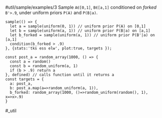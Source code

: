 #util/sample/examples/3 Sample `A∈[0,1]`, `B∈[a,1]` conditioned on _forked_ `B'>.9`, under uniform priors `P(A)` and `P(B|a)`.
```js:js_input
sample(() => {
  let a = sample(uniform(0, 1)) // uniform prior P(A) on [0,1]
  let b = sample(uniform(a, 1)) // uniform prior P(B|a) on [a,1]
  let b_forked = sample(uniform(a, 1)) // uniform prior P(B'|a) on [a,1]
  condition(b_forked > .9)
}, {stats:'tks ess elw', plot:true, targets });
```
```js:js_removed
const post_a = random_array(1000, () => {
  const a = random()
  const b = random_uniform(a, 1)
  if (b > .9) return a
}, defined) // calls function until it returns a
const targets = {
  a: post_a,
  b: post_a.map(a=>random_uniform(a, 1)),
  b_forked: random_array(1000, ()=>random_uniform(random(), 1), x=>x>.9)
}
```
#_util